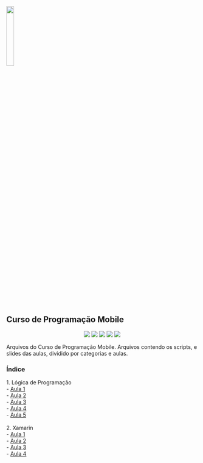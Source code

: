 <img src="https://user-images.githubusercontent.com/61523977/177602277-0cb2a53d-e415-4462-9244-e241e9f8ac3c.png" width="20%" heigth="20%">
<h2 align"center">Curso de Programação Mobile</h1>
<p align="center">
<img src="http://img.shields.io/static/v1?label=STATUS&message=EM%20DESENVOLVIMENTO&color=GREEN&style=for-the-badge"/>
<img src="https://img.shields.io/badge/HTML5-E34F26?style=for-the-badge&logo=html5&logoColor=white"/>
<img src="https://img.shields.io/badge/CSS3-1572B6?style=for-the-badge&logo=css3&logoColor=white"/>
<img src="https://img.shields.io/badge/C%23-239120?style=for-the-badge&logo=c-sharp&logoColor=white"/>
<img src="https://img.shields.io/github/stars/Amaral1973/progmobile?style=social"/>
</p>
Arquivos do Curso de Programação Mobile. Arquivos contendo os scripts, e slides das aulas, dividido por categorias e aulas.

<p><h3>Índice</h3></p>
1. Lógica de Programação<br/>
  - <a href="https://github.com/Amaral1973/progmobile/tree/main/logica_programacao/Aula%201">Aula 1</a><br/>
  - <a href="https://github.com/Amaral1973/progmobile/tree/main/logica_programacao/Aula%202">Aula 2</a><br/>
  - <a href="https://github.com/Amaral1973/progmobile/tree/main/logica_programacao/Aula%203">Aula 3</a><br/>
  - <a href="https://github.com/Amaral1973/progmobile/tree/main/logica_programacao/Aula%204">Aula 4</a><br/>
  - <a href="https://github.com/Amaral1973/progmobile/tree/main/logica_programacao/Aula%205">Aula 5</a><br/>

<br/>
2. Xamarin<br/>
  - <a href="https://github.com/Amaral1973/progmobile/tree/main/xamarin/1%20Aula">Aula 1</a><br/>
  - <a href="https://github.com/Amaral1973/progmobile/tree/main/xamarin/2%20Aula">Aula 2</a><br/>
  - <a href="https://github.com/Amaral1973/progmobile/tree/main/xamarin/3%20Aula">Aula 3</a><br/>
  - <a href="https://github.com/Amaral1973/progmobile/tree/main/xamarin/4%20Aula">Aula 4</a><br/>
